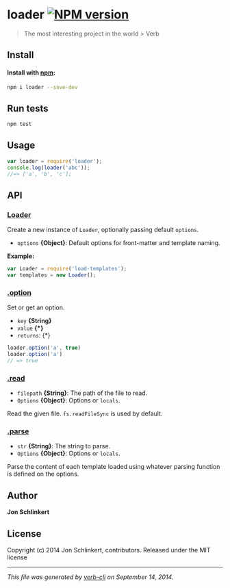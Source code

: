 # loader [![NPM version](https://badge.fury.io/js/loader.svg)](http://badge.fury.io/js/loader)


> The most interesting project in the world > Verb

## Install
#### Install with [npm](npmjs.org):

```bash
npm i loader --save-dev
```

## Run tests

```bash
npm test
```

## Usage

```js
var loader = require('loader');
console.log(loader('abc'));
//=> ['a', 'b', 'c'];
```

## API
### [Loader](index.js#L25)

Create a new instance of `Loader`, optionally passing default `options`.

* `options` **{Object}**: Default options for front-matter and template naming.

**Example:**

```js
var Loader = require('load-templates');
var templates = new Loader();
```

### [.option](index.js#L59)

Set or get an option.

* `key` **{String}**
* `value` **{*}**
* `returns`: {*}

```js
loader.option('a', true)
loader.option('a')
// => true
```

### [.read](index.js#L126)

* `filepath` **{String}**: The path of the file to read.
* `Options` **{Object}**: Options or `locals`.

Read the given file. `fs.readFileSync` is used by default.

### [.parse](index.js#L146)

* `str` **{String}**: The string to parse.
* `Options` **{Object}**: Options or `locals`.

Parse the content of each template loaded using whatever parsing function
is defined on the options.

## Author

**Jon Schlinkert**


## License
Copyright (c) 2014 Jon Schlinkert, contributors.
Released under the MIT license

***

_This file was generated by [verb-cli](https://github.com/assemble/verb-cli) on September 14, 2014._
